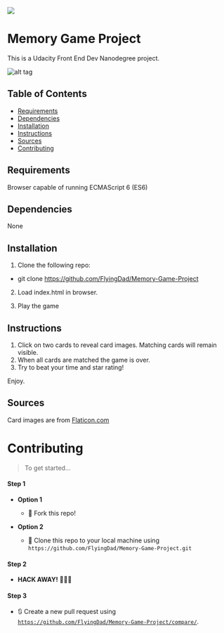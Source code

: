 ![](https://img.shields.io/badge/JavaScript-ES6-green.svg)

# Memory Game Project

This is a Udacity Front End Dev Nanodegree project.

![alt tag](http://michaelgkroth.com/img/memory.png "Memory Card Matching Game")

## Table of Contents

* [Requirements](#requirements)
* [Dependencies](#dependencies)
* [Installation](#installation)
* [Instructions](#instructions)
* [Sources](#sources)
* [Contributing](#contributing)

## Requirements
Browser capable of running ECMAScript 6 (ES6)

## Dependencies

None

## Installation

1. Clone the following repo: 
  * git clone https://github.com/FlyingDad/Memory-Game-Project

2. Load index.html in browser.

3. Play the game

## Instructions

1. Click on two cards to reveal card images. Matching cards will remain visible. 
2. When all cards are matched the game is over.
3. Try to beat your time and star rating!

Enjoy.

## Sources
Card images are from [Flaticon.com](https://www.flaticon.com/packs/summertime-holidays)
# Contributing

> To get started...

#### Step 1

- **Option 1**
    - 🍴 Fork this repo!

- **Option 2**
    - 👯 Clone this repo to your local machine using `https://github.com/FlyingDad/Memory-Game-Project.git`

#### Step 2

- **HACK AWAY!** 🔨🔨🔨

#### Step 3

- 🔃 Create a new pull request using <a href="https://github.com/FlyingDad/Memory-Game-Project/compare/" target="_blank">`https://github.com/FlyingDad/Memory-Game-Project/compare/`</a>.
